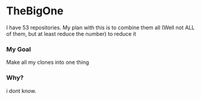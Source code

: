# TheBigOne
I have 53 repositories. My plan with this is to combine them all (Well not ALL of them, but at least reduce the number) to reduce it
### My Goal
Make all my clones into one thing
### Why?
i dont know.